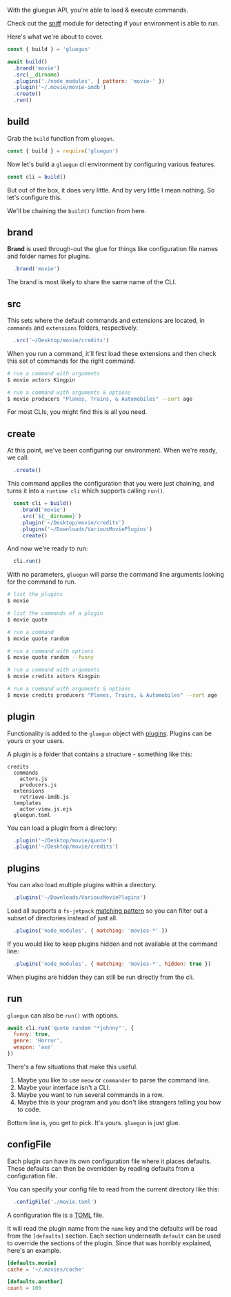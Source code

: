 With the gluegun API, you're able to load & execute commands.

Check out the [sniff](./sniff.md) module for detecting if your environment is able to run.


Here's what we're about to cover.

```js
const { build } = 'gluegun'

await build()
  .brand('movie')
  .src(__dirname)
  .plugins('./node_modules', { pattern: 'movie-' })
  .plugin('~/.movie/movie-imdb')
  .create()
  .run()
```


## build

Grab the `build` function from `gluegun`.

```js
const { build } = require('gluegun')
```

Now let's build a `gluegun` cli environment by configuring various features.

```js
const cli = build()
```

But out of the box, it does very little.  And by very little I mean nothing.  So let's configure this.

We'll be chaining the `build()` function from here.


## brand

**Brand** is used through-out the glue for things like configuration file names and folder names for plugins.

```js
  .brand('movie')
```

The brand is most likely to share the same name of the CLI.


## src

This sets where the default commands and extensions are located, in
`commands` and `extensions` folders, respectively.

```js
  .src('~/Desktop/movie/credits')
```

When you run a command, it'll first load these extensions and then check this
set of commands for the right command.

```sh
# run a command with arguments
$ movie actors Kingpin

# run a command with arguments & options
$ movie producers "Planes, Trains, & Automobiles" --sort age
```

For most CLIs, you might find this is all you need.


## create

At this point, we've been configuring our environment.  When we're ready, we call:

```js
  .create()
```

This command applies the configuration that you were just chaining, and turns it into a `runtime cli` which supports calling `run()`.

```js
  const cli = build()
    .brand('movie')
    .src(`${__dirname}`)
    .plugin('~/Desktop/movie/credits')
    .plugins('~/Downloads/VariousMoviePlugins')
    .create()
```

And now we're ready to run:

```js
  cli.run()
```

With no parameters, `gluegun` will parse the command line arguments looking for the command to run.

```sh
# list the plugins
$ movie

# list the commands of a plugin
$ movie quote

# run a command
$ movie quote random

# run a command with options
$ movie quote random --funny

# run a command with arguments
$ movie credits actors Kingpin

# run a command with arguments & options
$ movie credits producers "Planes, Trains, & Automobiles" --sort age
```


## plugin

Functionality is added to the `gluegun` object with [plugins](./plugins.md). Plugins can be yours or your users.

A plugin is a folder that contains a structure - something like this:

```
credits
  commands
    actors.js
    producers.js
  extensions
    retrieve-imdb.js
  templates
    actor-view.js.ejs
  gluegun.toml
```

You can load a plugin from a directory:

```js
  .plugin('~/Desktop/movie/quote')
  .plugin('~/Desktop/movie/credits')
```

## plugins

You can also load multiple plugins within a directory.

```js
  .plugins('~/Downloads/VariousMoviePlugins')
```

Load all supports a `fs-jetpack` [matching pattern](https://github.com/szwacz/fs-jetpack#findpath-searchoptions) so you can filter out a subset of directories instead of just all.

```js
  .plugins('node_modules', { matching: 'movies-*' })
```

If you would like to keep plugins hidden and not available at the command line:

```js
  .plugins('node_modules', { matching: 'movies-*', hidden: true })
```

When plugins are hidden they can still be run directly from the cli.


## run

`gluegun` can also be `run()` with options.

```js
await cli.run('quote random "*johnny"', {
  funny: true,
  genre: 'Horror',
  weapon: 'axe'
})
```

There's a few situations that make this useful.

1. Maybe you like to use `meow` or `commander` to parse the command line.
2. Maybe your interface isn't a CLI.
3. Maybe you want to run several commands in a row.
4. Maybe this is your program and you don't like strangers telling you how to code.

Bottom line is, you get to pick. It's yours. `gluegun` is just glue.

## configFile

Each plugin can have its own configuration file where it places defaults.  These defaults can then be overridden by reading defaults from a configuration file.

You can specify your config file to read from the current directory like this:

```js
  .configFile('./movie.toml')
```

A configuration file is a [TOML](./what-is-toml.md) file.

It will read the plugin name from the `name` key and the defaults will be read from the `[defaults]` section.  Each section underneath `default` can be used to override the sections of the plugin.  Since that was horribly explained, here's an example.

```toml
[defaults.movie]
cache = '~/.movies/cache'

[defaults.another]
count = 100
```
